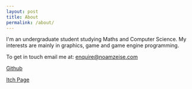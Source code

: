 ```yaml
---
layout: post
title: About
permalink: /about/
---
```


I'm an undergraduate student studying Maths and Computer Science. 
My interests are mainly in graphics, game and game engine programming.

To get in touch email me at: [enquire@noamzeise.com](mailto:enquire@noamzeise.com)

[Github](https://github.com/NoamZeise)

[Itch Page](https://noamzeise.itch.io/)
